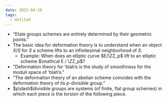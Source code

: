 ```yaml
---
date: 2021-04-26
tags: 
  - Unfiled
---
```



- "Etale groups schemes are entirely determined by their geometric points."
- The basic idea for deformation theory is to understand when an object $X/S$ for $S$ a scheme lifts to an infinitesimal neighborhood of $S$.
  - Example: When does an elliptic curve $E/\ZZ_p$ lift to an elliptic scheme $\mathcal E / \ZZ_p$?
- "Deformation theory for ‘blah’s is the study of smoothness for the moduli space of ‘blah’s."
- "The deformation theory of an abelian scheme coincides with the deformation theory of its $p$-divisible group."
- $p\dash$divisible groups are systems (of finite, flat group schemes) in which each piece is the torsion of the following piece.
